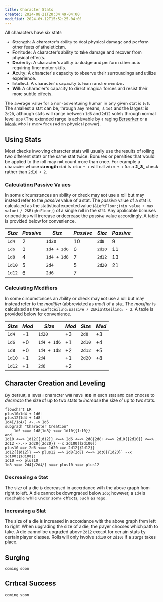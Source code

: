 ```yaml
---
title: Character Stats
created: 2024-08-21T20:34:49-04:00
modified: 2024-09-12T15:52:25-04:00
---
```

All characters have six stats:
- **S**trength: A character's ability to deal physical damage and perform other feats of atheleticism.
- **F**ortitude: A character's ability to take damage and recover from physical effects.
- **D**exterity: A character's ability to dodge and perform other acts requiring finer motor skills.
- **A**cuity: A character's capacity to observe their surroundings and utilize experience.
- **I**ntellect: A character's capacity to learn and remember.
- **W**ill: A character's capacity to direct magical forces and resist their more subtle effects.

The average value for a non-adventuring human in any given stat is `1d8`.
The smallest a stat can be, through any means, is `1d4` and the largest is `2d20`, although stats will range between `1d6` and `2d12` solely through normal level ups (The extended range is achievable by a raging [Berserker](/classes/berserker) or a [Monk](/classes/monk) who is more focused on physical power).
## Using Stats

Most checks involving character stats will usually use the results of rolling two different stats or the same stat twice. Bonuses or penalties that would be applied to the roll may not count more than once. For example a character whose **strength** stat is `1d10 + 1` will roll `2d10 + 1` for a **2_S_** check rather than `2d10 + 2`.

### Calculating Passive Values

In some circumstances an ability or check may not use a roll but may instead refer to the *passive* value of a stat. The *passive* value of a stat is calculated as the statistical expected value (`&LeftFloor;(min value + max value) / 2&RightFloor;`) of a single roll in the stat. Any applicable bonuses or penalties will increase or decrease the *passive* value accordingly. A table is provided below for convenience.

| *Size* | *Passive* | *Size*      | *Passive* | *Size* | *Passive* |
| ------ | --------- | ----------- | --------- | ------ | --------- |
| `1d4`  | 2         | `1d20`      | 10        | `2d8`  | 9         |
| `1d6`  | 3         | `1d4 + 1d6` | 6         | `2d10` | 11        |
| `1d8`  | 4         | `1d4 + 1d8` | 7         | `2d12` | 13        |
| `1d10` | 5         | `2d4`       | 5         | `2d20` | 21        |
| `1d12` | 6         | `2d6`       | 7         |        |           |
### Calculating Modifiers

In some circumstances an ability or check may not use a roll but may instead refer to the *modifier* (abbreviated as *mod*) of a stat. The *modifier* is calculated as the `&LeftCeiling;passive / 2&RightCeiling; - 2`. A table is provided below for convenience.

| *Size* | *Mod* | *Size*      | *Mod* | *Size* | *Mod* |
| ------ | ----- | ----------- | ----- | ------ | ----- |
| `1d4`  | -1    | `1d20`      | +3    | `2d8`  | +3    |
| `1d6`  | +0    | `1d4 + 1d6` | +1    | `2d10` | +4    |
| `1d8`  | +0    | `1d4 + 1d8` | +2    | `2d12` | +5    |
| `1d10` | +1    | `2d4`       | +1    | `2d20` | +8    |
| `1d12` | +1    | `2d6`       | +2    |        |       |
## Character Creation and Leveling

By default, a level 1 character will have **1d8** in each stat and can choose to *decrease* the size of up to two stats to *increase* the size of up to two stats.

```mermaid
flowchart LR
plus10>1d4 + 1d6]
plus12[1d4 + 1d8]
1d4[/1d4/] <-.-> 1d6
subgraph "Character Creation"
	1d6 <==> 1d8{1d8} <==> 1d10{{1d10}} 
end
1d10 <==> 1d12{{1d12}} <==> 2d6 <==> 2d8{2d8} <==> 2d10{{2d10}} <==> 2d12 <-.-> 2d20{{2d20}} --x 2d100([2d100])
plus10 ==> 2d6 <==> 1d20 ==> 2d12{{2d12}}
1d12{{1d12}} ==> plus12 ==> 2d8{2d8} <==> 1d20{{1d20}} --x 1d100([1d100])
1d10 ==> plus10
1d8 <==> 2d4[/2d4/] <==> plus10 <==> plus12
```

### Decreasing a Stat

The size of a die is decreased in accordance with the above graph from right to left. A die cannot be downgraded below `1d6`; however, a `1d4` is reachable while under some effects, such as rage.
### Increasing a Stat

The size of a die is increased in accordance with the above graph from left to right. When upgrading the size of a die, the player chooses which path to take. A die cannot be upgraded above `2d12` except for certain stats by certain player classes. Rolls will only involve `1d100` or `2d100` if a *surge* takes place.
## Surging

`coming soon`

## Critical Success

`coming soon`